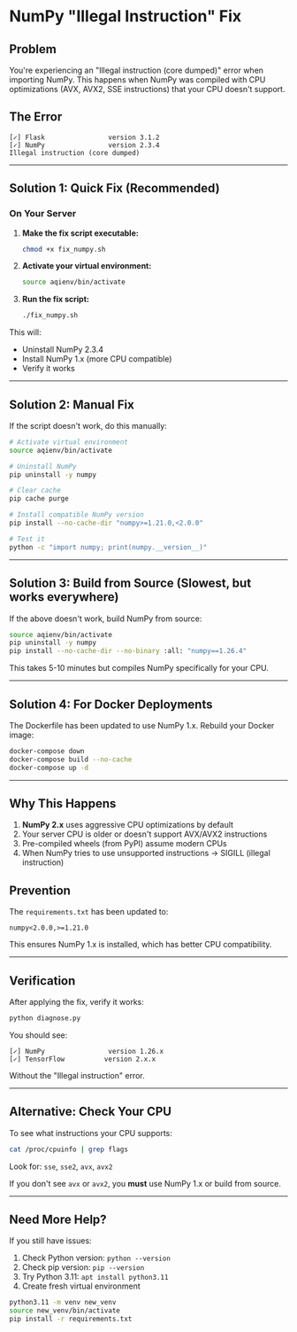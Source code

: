 # NumPy "Illegal Instruction" Fix

## Problem
You're experiencing an "Illegal instruction (core dumped)" error when importing NumPy. This happens when NumPy was compiled with CPU optimizations (AVX, AVX2, SSE instructions) that your CPU doesn't support.

## The Error
```
[✓] Flask                version 3.1.2
[✓] NumPy                version 2.3.4
Illegal instruction (core dumped)
```

---

## Solution 1: Quick Fix (Recommended)

### On Your Server

1. **Make the fix script executable:**
   ```bash
   chmod +x fix_numpy.sh
   ```

2. **Activate your virtual environment:**
   ```bash
   source aqienv/bin/activate
   ```

3. **Run the fix script:**
   ```bash
   ./fix_numpy.sh
   ```

This will:
- Uninstall NumPy 2.3.4
- Install NumPy 1.x (more CPU compatible)
- Verify it works

---

## Solution 2: Manual Fix

If the script doesn't work, do this manually:

```bash
# Activate virtual environment
source aqienv/bin/activate

# Uninstall NumPy
pip uninstall -y numpy

# Clear cache
pip cache purge

# Install compatible NumPy version
pip install --no-cache-dir "numpy>=1.21.0,<2.0.0"

# Test it
python -c "import numpy; print(numpy.__version__)"
```

---

## Solution 3: Build from Source (Slowest, but works everywhere)

If the above doesn't work, build NumPy from source:

```bash
source aqienv/bin/activate
pip uninstall -y numpy
pip install --no-cache-dir --no-binary :all: "numpy==1.26.4"
```

This takes 5-10 minutes but compiles NumPy specifically for your CPU.

---

## Solution 4: For Docker Deployments

The Dockerfile has been updated to use NumPy 1.x. Rebuild your Docker image:

```bash
docker-compose down
docker-compose build --no-cache
docker-compose up -d
```

---

## Why This Happens

1. **NumPy 2.x** uses aggressive CPU optimizations by default
2. Your server CPU is older or doesn't support AVX/AVX2 instructions
3. Pre-compiled wheels (from PyPI) assume modern CPUs
4. When NumPy tries to use unsupported instructions → SIGILL (illegal instruction)

## Prevention

The `requirements.txt` has been updated to:
```
numpy<2.0.0,>=1.21.0
```

This ensures NumPy 1.x is installed, which has better CPU compatibility.

---

## Verification

After applying the fix, verify it works:

```bash
python diagnose.py
```

You should see:
```
[✓] NumPy                version 1.26.x
[✓] TensorFlow          version 2.x.x
```

Without the "Illegal instruction" error.

---

## Alternative: Check Your CPU

To see what instructions your CPU supports:

```bash
cat /proc/cpuinfo | grep flags
```

Look for: `sse`, `sse2`, `avx`, `avx2`

If you don't see `avx` or `avx2`, you **must** use NumPy 1.x or build from source.

---

## Need More Help?

If you still have issues:

1. Check Python version: `python --version`
2. Check pip version: `pip --version`
3. Try Python 3.11: `apt install python3.11`
4. Create fresh virtual environment

```bash
python3.11 -m venv new_venv
source new_venv/bin/activate
pip install -r requirements.txt
```


